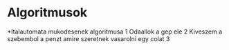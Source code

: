 # Algoritmusok
*Italautomata mukodesenek algoritmusa
  1 Odaallok a gep ele
  2 Kiveszem a szebembol  a penzt amire szeretnek vasarolni egy colat
  3
